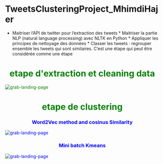 # TweetsClusteringProject_MhimdiHajer
* Maitriser l’API de twitter pour l’extraction des tweets * Maitriser la partie NLP (natural language processing) avec NLTK en Python * Appliquer les principes de nettoyage des données * Classer les tweets : regrouper ensemble les tweets qui sont similaires. C’est une étape qui peut être considérée comme une étape

# <font color='green'> <center> etape d'extraction et cleaning data

![grab-landing-page](https://github.com/winnie1312/grab/blob/master/grab-landingpage-winnie.gif)

# <font color='green'> <center>etape de clustering



### <font color='blue'> <center> Word2Vec method and cosinus Similarity

![grab-landing-page](https://github.com/winnie1312/grab/blob/master/grab-landingpage-winnie.gif)

### <font color='blue'> <center> Mini batch Kmeans

![grab-landing-page](https://github.com/winnie1312/grab/blob/master/grab-landingpage-winnie.gif)


